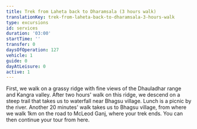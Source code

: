 ```yaml
---
title: Trek from Laheta back to Dharamsala (3 hours walk)
translationKey: trek-from-laheta-back-to-dharamsala-3-hours-walk
type: excursions
id: services
duration: '03:00'
startTime: ''
transfer: 0
daysOfOperation: 127
vehicle: 1
guide: 0
dayAtLeisure: 0
active: 1
---
```

First, we walk on a grassy ridge with fine views of the Dhauladhar range and Kangra valley. After two hours' walk on this ridge, we descend on a steep trail that takes us to waterfall near Bhagsu village. Lunch is a picnic by the river. Another 20 minutes' walk takes us to Bhagsu village, from where we walk 1km on the road to McLeod Ganj, where your trek ends. You can then continue your tour from here.